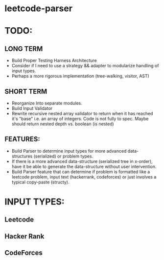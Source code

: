 # leetcode-parser

# TODO:

## LONG TERM
- Build Proper Testing Harness Architecture
- Consider if I need to use a strategy && adapter to modularize handling of input types.
- Perhaps a more rigorous implementation (tree-walking, visitor, AST)

## SHORT TERM
- Reorganize Into separate modules.
- Build Input Validator
- Rewrite recursive nested array validator to return when it has reached it's "base" i.e. an array of integers. Code is not fully to spec. Maybe should return nested depth vs. boolean (is nested)

## FEATURES:
- Build Parser to determine input types for more advanced data-structures (serialized) or problem types.
- If there is a more advanced data-structure (serialized tree in x-order), have it be able to generate the data-structure without user intervention.
- Build Parser feature that can determine if problem is formatted like a leetcode problem, input text (hackerrank, codeforces) or just involves a typical copy-paste (structy).



# INPUT TYPES:
## Leetcode
## Hacker Rank
## CodeForces
